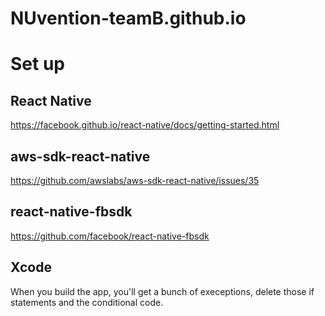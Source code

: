 # NUvention-teamB.github.io

# Set up
## React Native
https://facebook.github.io/react-native/docs/getting-started.html
## aws-sdk-react-native
https://github.com/awslabs/aws-sdk-react-native/issues/35
## react-native-fbsdk
https://github.com/facebook/react-native-fbsdk
## Xcode
When you build the app, you'll get a bunch of execeptions, delete those if statements and the conditional code.